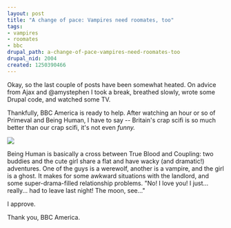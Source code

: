 ```yaml
--- 
layout: post
title: "A change of pace: Vampires need roomates, too"
tags: 
- vampires
- roomates
- bbc
drupal_path: a-change-of-pace-vampires-need-roomates-too
drupal_nid: 2004
created: 1250390466
---
```

Okay, so the last couple of posts have been somewhat heated. On advice from Ajax and @amystephen I took a break, breathed slowly, wrote some Drupal code, and watched some TV.

Thankfully, BBC America is ready to help. After watching an hour or so of Primeval and Being Human, I have to say -- Britain's crap scifi is so much better than our crap scifi, it's not even <em>funny.</em>

<a href="http://www.nytimes.com/2009/07/24/arts/television/24human.html?_r=1&ref=arts">![](/files/being-human.jpg)</a>

Being Human is basically a cross between True Blood and Coupling: two buddies and the cute girl share a flat and have wacky (and dramatic!) adventures. One of the guys is a werewolf, another is a vampire, and the girl is a ghost. It makes for some awkward situations with the landlord, and some super-drama-filled relationship problems. "No! I love you! I just... really... had to leave last night! The moon, see..."

I approve.

Thank you, BBC America.

